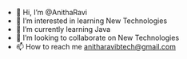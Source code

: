 - 👋 Hi, I’m @AnithaRavi
- 👀 I’m interested in learning New Technologies
- 🌱 I’m currently learning Java 
- 💞️ I’m looking to collaborate on New Technologies
- 📫 How to reach me anitharavibtech@gmail.com

<!---
AnithaRavi/AnithaRavi is a ✨ special ✨ repository because its `README.md` (this file) appears on your GitHub profile.
You can click the Preview link to take a look at your changes.
--->
